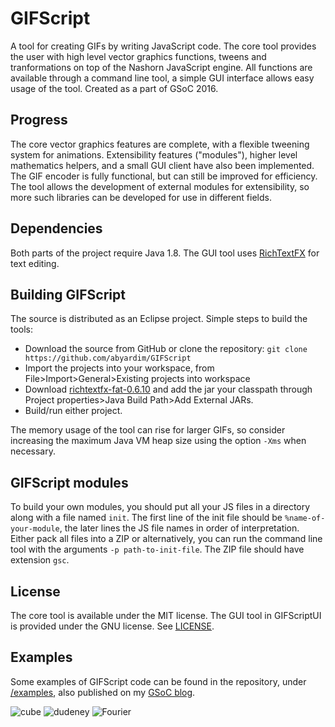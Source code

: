 # GIFScript
A tool for creating GIFs by writing JavaScript code. The core tool provides the user with high level vector graphics functions, tweens and tranformations on top of the Nashorn JavaScript engine. All functions are available through a command line tool, a simple GUI interface allows easy usage of the tool. Created as a part of GSoC 2016.

## Progress
The core vector graphics features are complete, with a flexible tweening system for animations. Extensibility features ("modules"), higher level mathematics helpers, and a small GUI client have also been implemented. The GIF encoder is fully functional, but can still be improved for efficiency.
The tool allows the development of external modules for extensibility, so more such libraries can be developed for use in different fields.

## Dependencies
Both parts of the project require Java 1.8. The GUI tool uses [RichTextFX](https://github.com/TomasMikula/RichTextFX) for text editing.

## Building GIFScript
The source is distributed as an Eclipse project. Simple steps to build the tools:
* Download the source from GitHub or clone the repository: `git clone https://github.com/abyardim/GIFScript`
* Import the projects into your workspace, from File>Import>General>Existing projects into workspace
* Download [richtextfx-fat-0.6.10](https://github.com/TomasMikula/RichTextFX/releases/tag/v0.6.10) and add the jar your classpath through Project properties>Java Build Path>Add External JARs.
* Build/run either project.

The memory usage of the tool can rise for larger GIFs, so consider increasing the maximum Java VM heap size using the option `-Xms` when necessary.

## GIFScript modules
To build your own modules, you should put all your JS files in a directory along with a file named `init`. The first line of the init file should be `%name-of-your-module`, the later lines the JS file names in order of interpretation. Either pack all files into a ZIP or alternatively, you can run the command line tool with the arguments `-p path-to-init-file`. The ZIP file should have extension `gsc`.

## License
The core tool is available under the MIT license. The GUI tool in GIFScriptUI is provided under the GNU license. See [LICENSE](https://github.com/abyardim/GIFScript/blob/master/GIFScript/LICENSE).

## Examples
Some examples of GIFScript code can be found in the repository, under [/examples](https://github.com/abyardim/GIFScript/tree/master/GIFScript/examples), also published on my [GSoC blog](http://gifscript.blogspot.com/).

![cube](https://1.bp.blogspot.com/-1iCqFAqo29A/V0TWJbHLvLI/AAAAAAAAAAk/dHDP1qhTII06W8w0JbS24UZebUdRiGSsACLcB/s1600/cube-reduced.gif "Cube")
![dudeney](http://i.imgur.com/aQUvSox.gif "Dudeney dissection")
![Fourier](http://i.imgur.com/Z0iXz01.gif "Fourier series vs. Fourier transform")

